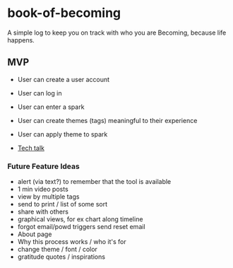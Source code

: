 # book-of-becoming
A simple log to keep you on track with who you are Becoming, because life happens. 

## MVP
- User can create a user account
- User can log in
- User can enter a spark
- User can create themes (tags) meaningful to their experience
- User can apply theme to spark

- [Tech talk](tech-talk.md)



### Future Feature Ideas 
- alert (via text?) to remember that the tool is available
- 1 min video posts 
- view by multiple tags
- send to print / list of some sort
- share with others 
- graphical views, for ex chart along timeline
- forgot email/powd triggers send reset email
- About page
- Why this process works / who it's for
- change theme / font / color
- gratitude quotes / inspirations
